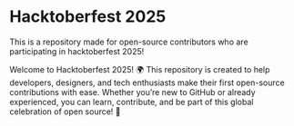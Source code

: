 # Hacktoberfest 2025
This is a repository made for open-source contributors who are participating in hacktoberfest 2025!

Welcome to Hacktoberfest 2025! 🌍 This repository is created to help developers, designers, and tech enthusiasts make their first open-source contributions with ease. Whether you’re new to GitHub or already experienced, you can learn, contribute, and be part of this global celebration of open source! 🚀
